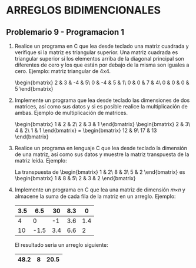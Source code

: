 # ARREGLOS BIDIMENCIONALES
## Problemario 9 - Programacion 1

 1. Realice un programa en C que lea desde teclado una matriz cuadrada y verifique si la matriz es triangular superior. Una matriz cuadrada es triangular superior si los elementos arriba de la diagonal principal son diferentes de cero y los que están por debajo de la misma son iguales a cero.
Ejemplo: matriz triangular de 4x4.

	\begin{bmatrix}
	2 & 3 & -4 & 5\\ 
	0 & -4 & 5 & 1\\ 
	0 & 0 & 7 & 4\\ 
	0 & 0 & 0 & 5
	\end{bmatrix}

2. Implemente un programa que lea desde teclado las dimensiones de dos matrices, así como sus datos y si es posible realice la multiplicación de ambas. Ejemplo de multiplicación de matrices.

	\begin{bmatrix}
	1 & 2 & 2\\ 
	2 & 3 & 1
	\end{bmatrix}
	\begin{bmatrix}
	2 & 3\\ 
	4 & 2\\ 
	1 & 1
	\end{bmatrix} =
	\begin{bmatrix}
	12 & 9\\ 
	17 & 13
	\end{bmatrix}

3. Realice un programa en lenguaje C que lea desde teclado la dimensión de una matriz, así como sus datos y muestre la matriz transpuesta de la matriz leída.
Ejemplo:

	La transpuesta de \begin{bmatrix}
	1 & 2\\ 
	8 & 3\\ 
	5 & 2
	\end{bmatrix} es \begin{bmatrix}
	1 & 8 & 5\\ 
	2 & 3 & 2
	\end{bmatrix}

4. Implemente un programa en C que lea una matriz de dimensión 𝑚×𝑛 y almacene la suma de cada fila de la matriz en un arreglo. 
Ejemplo:

	|3.5| 6.5 | 30 |8.3| 0 |
	|---|---|---|---|---|
	| 4 | 0 | -1 |3.6 |1.4|
	|10|-1.5|3.4|6.6|2|

	El resultado sería un arreglo siguiente:

	|48.2| 8 |20.5|
	|---|---|---|

